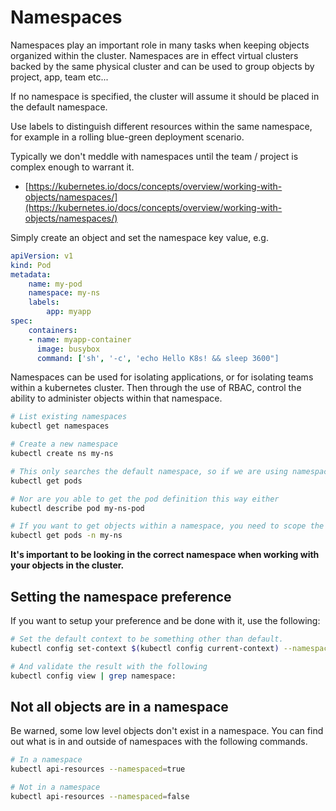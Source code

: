 # Namespaces
Namespaces play an important role in many tasks when keeping objects organized within the cluster. Namespaces are in effect virtual clusters backed by the same physical cluster and can be used to group objects by project, app, team etc...

If no namespace is specified, the cluster will assume it should be placed in the default namespace.

Use labels to distinguish different resources within the same namespace, for example in a rolling blue-green deployment scenario.

Typically we don't meddle with namespaces until the team / project is complex enough to warrant it.

- [https://kubernetes.io/docs/concepts/overview/working-with-objects/namespaces/](https://kubernetes.io/docs/concepts/overview/working-with-objects/namespaces/)

Simply create an object and set the namespace key value, e.g.

```yaml
apiVersion: v1
kind: Pod
metadata:
    name: my-pod
    namespace: my-ns
    labels:
        app: myapp
spec:
    containers:
    - name: myapp-container
      image: busybox
      command: ['sh', '-c', 'echo Hello K8s! && sleep 3600"]
```

Namespaces can be used for isolating applications, or for isolating teams within a kubernetes cluster. Then through the use of RBAC, control the ability to administer objects within that namespace.

```bash
# List existing namespaces
kubectl get namespaces

# Create a new namespace
kubectl create ns my-ns

# This only searches the default namespace, so if we are using namespaces things won't show up
kubectl get pods

# Nor are you able to get the pod definition this way either
kubectl describe pod my-ns-pod

# If you want to get objects within a namespace, you need to scope the query to use that namespace, e.g.
kubectl get pods -n my-ns
```

**It's important to be looking in the correct namespace when working with your objects in the cluster.**

## Setting the namespace preference
If you want to setup your preference and be done with it, use the following:

```bash
# Set the default context to be something other than default.
kubectl config set-context $(kubectl config current-context) --namespace=<insert-namespace-name-here>

# And validate the result with the following
kubectl config view | grep namespace:
```

## Not all objects are in a namespace
Be warned, some low level objects don't exist in a namespace. You can find out what is in and outside of namespaces with the following commands.

```bash
# In a namespace
kubectl api-resources --namespaced=true

# Not in a namespace
kubectl api-resources --namespaced=false
```